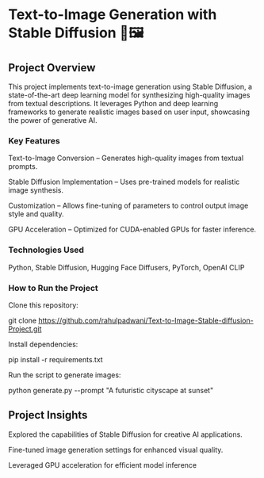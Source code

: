 # Text-to-Image Generation with Stable Diffusion 🎨🖼️

## Project Overview

This project implements text-to-image generation using Stable Diffusion, a state-of-the-art deep learning model for synthesizing high-quality images from textual descriptions. It leverages Python and deep learning frameworks to generate realistic images based on user input, showcasing the power of generative AI.

### Key Features

Text-to-Image Conversion – Generates high-quality images from textual prompts.

Stable Diffusion Implementation – Uses pre-trained models for realistic image synthesis.

Customization – Allows fine-tuning of parameters to control output image style and quality.

GPU Acceleration – Optimized for CUDA-enabled GPUs for faster inference.

### Technologies Used

Python, Stable Diffusion, Hugging Face Diffusers, PyTorch, OpenAI CLIP

### How to Run the Project

Clone this repository:

git clone https://github.com/rahulpadwani/Text-to-Image-Stable-diffusion-Project.git

Install dependencies:

pip install -r requirements.txt

Run the script to generate images:

python generate.py --prompt "A futuristic cityscape at sunset"

## Project Insights

Explored the capabilities of Stable Diffusion for creative AI applications.

Fine-tuned image generation settings for enhanced visual quality.

Leveraged GPU acceleration for efficient model inference
